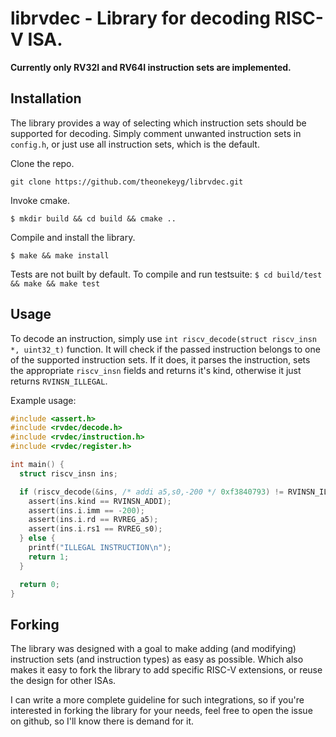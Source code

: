 # librvdec - Library for decoding RISC-V ISA.

**Currently only RV32I and RV64I instruction sets are implemented.**

## Installation 

The library provides a way of selecting which instruction sets should be
supported for decoding. Simply comment unwanted instruction sets in `config.h`,
or just use all instruction sets, which is the default.

Clone the repo.

`git clone https://github.com/theonekeyg/librvdec.git`

Invoke cmake.

`$ mkdir build && cd build && cmake ..`

Compile and install the library.

`$ make && make install`

Tests are not built by default. To compile and run testsuite:
`$ cd build/test && make && make test`

## Usage

To decode an instruction, simply use
`int riscv_decode(struct riscv_insn *, uint32_t)` function. It will check if the
passed instruction belongs to one of the supported instruction sets. If it does,
it parses the instruction, sets the appropriate `riscv_insn` fields and returns
it's kind, otherwise it just returns `RVINSN_ILLEGAL`.

Example usage:

```c
#include <assert.h>
#include <rvdec/decode.h>
#include <rvdec/instruction.h>
#include <rvdec/register.h>

int main() {
  struct riscv_insn ins;

  if (riscv_decode(&ins, /* addi a5,s0,-200 */ 0xf3840793) != RVINSN_ILLEGAL) {
    assert(ins.kind == RVINSN_ADDI);
    assert(ins.i.imm == -200);
    assert(ins.i.rd == RVREG_a5);
    assert(ins.i.rs1 == RVREG_s0);
  } else {
    printf("ILLEGAL INSTRUCTION\n");
    return 1;
  }

  return 0;
}
```

## Forking

The library was designed with a goal to make adding (and modifying) instruction
sets (and instruction types) as easy as possible. Which also makes it easy to
fork the library to add specific RISC-V extensions, or reuse the design for
other ISAs.

I can write a more complete guideline for such integrations, so if you're
interested in forking the library for your needs, feel free to open the issue on
github, so I'll know there is demand for it.
